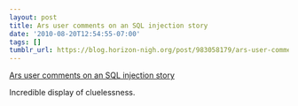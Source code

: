 ```yaml
---
layout: post
title: Ars user comments on an SQL injection story
date: '2010-08-20T12:54:55-07:00'
tags: []
tumblr_url: https://blog.horizon-nigh.org/post/983058179/ars-user-comments-on-an-sql-injection-story
---
```

[Ars user comments on an SQL injection story](http://arstechnica.com/security/news/2010/08/newly-detected-sql-injection-attack-snags-apple-in-wide-net.ars?comments=1#comments-bar)  

Incredible display of cluelessness.

